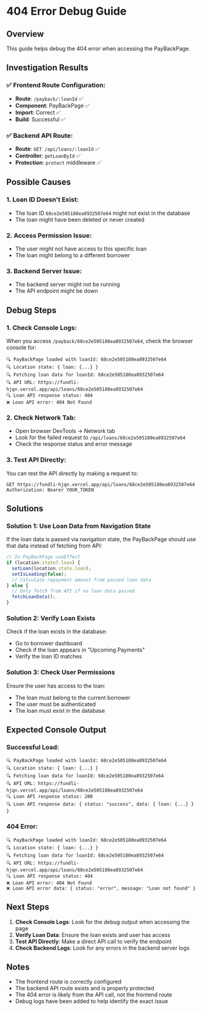 # 404 Error Debug Guide

## Overview
This guide helps debug the 404 error when accessing the PayBackPage.

## Investigation Results

### **✅ Frontend Route Configuration:**
- **Route**: `/payback/:loanId` ✅
- **Component**: PayBackPage ✅
- **Import**: Correct ✅
- **Build**: Successful ✅

### **✅ Backend API Route:**
- **Route**: `GET /api/loans/:loanId` ✅
- **Controller**: `getLoanById` ✅
- **Protection**: `protect` middleware ✅

## Possible Causes

### **1. Loan ID Doesn't Exist:**
- The loan ID `68ce2e505180ea8932507e64` might not exist in the database
- The loan might have been deleted or never created

### **2. Access Permission Issue:**
- The user might not have access to this specific loan
- The loan might belong to a different borrower

### **3. Backend Server Issue:**
- The backend server might not be running
- The API endpoint might be down

## Debug Steps

### **1. Check Console Logs:**
When you access `/payback/68ce2e505180ea8932507e64`, check the browser console for:

```
🔍 PayBackPage loaded with loanId: 68ce2e505180ea8932507e64
🔍 Location state: { loan: {...} }
🔍 Fetching loan data for loanId: 68ce2e505180ea8932507e64
🔍 API URL: https://fundli-hjqn.vercel.app/api/loans/68ce2e505180ea8932507e64
🔍 Loan API response status: 404
❌ Loan API error: 404 Not Found
```

### **2. Check Network Tab:**
- Open browser DevTools → Network tab
- Look for the failed request to `/api/loans/68ce2e505180ea8932507e64`
- Check the response status and error message

### **3. Test API Directly:**
You can test the API directly by making a request to:
```
GET https://fundli-hjqn.vercel.app/api/loans/68ce2e505180ea8932507e64
Authorization: Bearer YOUR_TOKEN
```

## Solutions

### **Solution 1: Use Loan Data from Navigation State**
If the loan data is passed via navigation state, the PayBackPage should use that data instead of fetching from API:

```javascript
// In PayBackPage useEffect
if (location.state?.loan) {
  setLoan(location.state.loan);
  setIsLoading(false);
  // Calculate repayment amount from passed loan data
} else {
  // Only fetch from API if no loan data passed
  fetchLoanData();
}
```

### **Solution 2: Verify Loan Exists**
Check if the loan exists in the database:
- Go to borrower dashboard
- Check if the loan appears in "Upcoming Payments"
- Verify the loan ID matches

### **Solution 3: Check User Permissions**
Ensure the user has access to the loan:
- The loan must belong to the current borrower
- The user must be authenticated
- The loan must exist in the database

## Expected Console Output

### **Successful Load:**
```
🔍 PayBackPage loaded with loanId: 68ce2e505180ea8932507e64
🔍 Location state: { loan: {...} }
🔍 Fetching loan data for loanId: 68ce2e505180ea8932507e64
🔍 API URL: https://fundli-hjqn.vercel.app/api/loans/68ce2e505180ea8932507e64
🔍 Loan API response status: 200
🔍 Loan API response data: { status: "success", data: { loan: {...} } }
```

### **404 Error:**
```
🔍 PayBackPage loaded with loanId: 68ce2e505180ea8932507e64
🔍 Location state: { loan: {...} }
🔍 Fetching loan data for loanId: 68ce2e505180ea8932507e64
🔍 API URL: https://fundli-hjqn.vercel.app/api/loans/68ce2e505180ea8932507e64
🔍 Loan API response status: 404
❌ Loan API error: 404 Not Found
❌ Loan API error data: { status: "error", message: "Loan not found" }
```

## Next Steps

1. **Check Console Logs**: Look for the debug output when accessing the page
2. **Verify Loan Data**: Ensure the loan exists and user has access
3. **Test API Directly**: Make a direct API call to verify the endpoint
4. **Check Backend Logs**: Look for any errors in the backend server logs

## Notes
- The frontend route is correctly configured
- The backend API route exists and is properly protected
- The 404 error is likely from the API call, not the frontend route
- Debug logs have been added to help identify the exact issue






